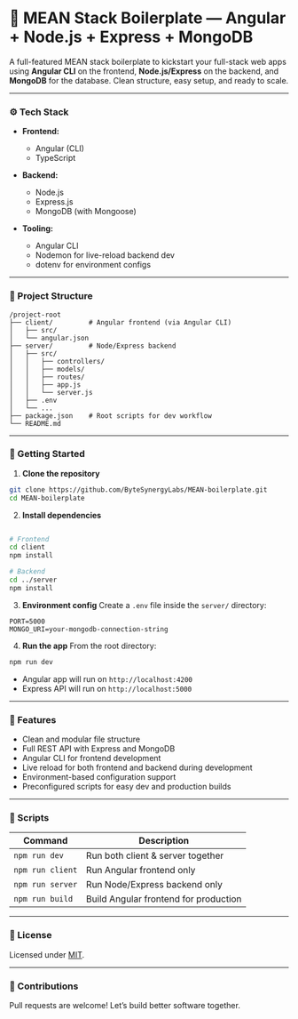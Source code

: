 # 🚀 MEAN Stack Boilerplate — Angular + Node.js + Express + MongoDB

A full-featured MEAN stack boilerplate to kickstart your full-stack web apps using **Angular CLI** on the frontend, **Node.js/Express** on the backend, and **MongoDB** for the database. Clean structure, easy setup, and ready to scale.

---

### ⚙️ Tech Stack

- **Frontend:**  
  - Angular (CLI)  
  - TypeScript  

- **Backend:**  
  - Node.js  
  - Express.js  
  - MongoDB (with Mongoose)  

- **Tooling:**  
  - Angular CLI  
  - Nodemon for live-reload backend dev   
  - dotenv for environment configs

---

### 📂 Project Structure

```
/project-root
├── client/         # Angular frontend (via Angular CLI)
│   ├── src/
│   └── angular.json
├── server/         # Node/Express backend
│   ├── src/
│   │   ├── controllers/
│   │   ├── models/
│   │   ├── routes/
│   │   ├── app.js
│   │   └── server.js
│   ├── .env
│   └── ...
├── package.json    # Root scripts for dev workflow
└── README.md
```

---

### 🚀 Getting Started

1. **Clone the repository**
```bash
git clone https://github.com/ByteSynergyLabs/MEAN-boilerplate.git
cd MEAN-boilerplate
```

2. **Install dependencies**
```bash

# Frontend
cd client
npm install

# Backend
cd ../server
npm install
```

3. **Environment config**
Create a `.env` file inside the `server/` directory:
```
PORT=5000
MONGO_URI=your-mongodb-connection-string
```

4. **Run the app**
From the root directory:
```bash
npm run dev
```
- Angular app will run on `http://localhost:4200`  
- Express API will run on `http://localhost:5000`

---

### 🌟 Features

- Clean and modular file structure  
- Full REST API with Express and MongoDB  
- Angular CLI for frontend development  
- Live reload for both frontend and backend during development  
- Environment-based configuration support  
- Preconfigured scripts for easy dev and production builds

---

### 📌 Scripts

| Command         | Description                          |
|----------------|--------------------------------------|
| `npm run dev`   | Run both client & server together    |
| `npm run client`| Run Angular frontend only            |
| `npm run server`| Run Node/Express backend only        |
| `npm run build` | Build Angular frontend for production|

---

### 📄 License

Licensed under [MIT](LICENSE).

---

### 🙌 Contributions

Pull requests are welcome! Let’s build better software together.
